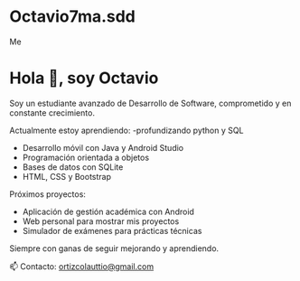 # Octavio7ma.sdd
Me

# Hola 👋, soy Octavio

 Soy un estudiante avanzado de Desarrollo de Software, comprometido y en constante crecimiento.

 Actualmente estoy aprendiendo:
 -profundizando python y SQL
- Desarrollo móvil con Java y Android Studio
- Programación orientada a objetos
- Bases de datos con SQLite
- HTML, CSS y Bootstrap

Próximos proyectos:
- Aplicación de gestión académica con Android
- Web personal para mostrar mis proyectos
- Simulador de exámenes para prácticas técnicas

 Siempre con ganas de seguir mejorando y aprendiendo.

📫 Contacto: ortizcolauttio@gmail.com
